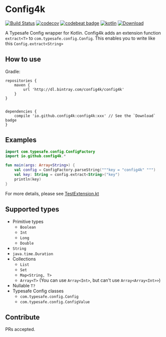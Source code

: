# Config4k

[![Build Status](https://travis-ci.org/config4k/config4k.svg?branch=master)](https://travis-ci.org/config4k/config4k) [![codecov](https://codecov.io/gh/config4k/config4k/branch/master/graph/badge.svg)](https://codecov.io/gh/config4k/config4k) [![codebeat badge](https://codebeat.co/badges/4e9682a1-cdbb-4e1f-804b-a2d801381942)](https://codebeat.co/projects/github-com-config4k-config4k) [![kotlin](https://img.shields.io/badge/kotlin-1.0.4-pink.svg)]() [ ![Download](https://api.bintray.com/packages/config4k/config4k/config4k/images/download.svg?version=0.2.0) ](https://bintray.com/config4k/config4k/config4k)

A Typesafe Config wrapper for Kotlin. Config4k adds an extension function `extract<T>` to `com.typesafe.config.Config`. This enables you to write like this `Config.extract<String>`
## How to use

 
Gradle:

```
repositories {
    maven {
        url 'http://dl.bintray.com/config4k/config4k'
    }
}


dependencies {
    compile 'io.github.config4k:config4k:xxx' // See the `Download` badge
}
```

## Examples

```kotlin
import com.typesafe.config.ConfigFactory
import io.github.config4k.*

fun main(args: Array<String>) {
    val config = ConfigFactory.parseString("""key = "config4k" """)
    val key: String = config.extract<String>("key")
    println(key)
}
```

For more details, please see [TestExtension.kt](https://github.com/config4k/config4k/blob/master/src/test/io/github/config4k/TestExtension.kt)

## Supported types
- Primitive types
     - `Boolean`
     - `Int`
     - `Long`
     - `Double`
- `String`
- `java.time.Duration`
- Collections
    - `List`
    - `Set`
    - `Map<String, T>`
    - `Array<T>` (You can use `Array<Int>`, but can't use `Array<Array<Int>>`)
- Nullable `T?`
- Typesafe Config classes
    - `com.typesafe.config.Config`
    - `com.typesafe.config.ConfigValue`
    
## Contribute
PRs accepted.
